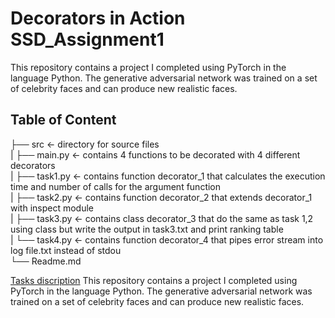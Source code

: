 # Decorators in Action SSD_Assignment1
This repository contains a project I completed using PyTorch in the language Python. The generative adversarial network was trained on a set of celebrity faces and can produce new realistic faces.

## Table of Content 
├── src              <- directory for source files<br>
|    ├── main.py     <- contains 4 functions to be decorated with 4 different decorators<br>
|    ├── task1.py    <- contains function decorator_1 that calculates the execution time and number of calls for the argument function<br>
|    ├── task2.py    <- contains function decorator_2 that extends decorator_1 with inspect module<br>
|    ├── task3.py    <- contains class decorator_3 that do the same as task 1,2 using class but write the output in task3.txt and print ranking table<br>
|    └── task4.py    <- contains function decorator_4 that pipes error stream into log file.txt instead of stdou<br>
└── Readme.md<br>


[Tasks discription](https://hackmd.io/@gFZmdMTOQxGFHEFqqU8pMQ/Sy1EEcCZF#Decorators-in-Action/)
This repository contains a project I completed using PyTorch in the language Python. The generative adversarial network was trained on a set of celebrity faces and can produce new realistic faces. 
